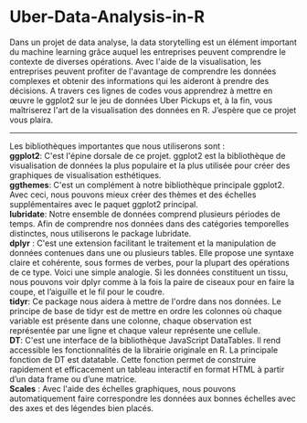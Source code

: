 # Uber-Data-Analysis-in-R
Dans un projet de data analyse, la data storytelling est un élément important du machine learning grâce auquel les entreprises peuvent comprendre le contexte de diverses opérations.  Avec l'aide de la visualisation, les entreprises peuvent profiter de l'avantage de comprendre les données complexes et obtenir des informations qui les aideront à prendre des décisions. A travers ces lignes de codes vous apprendrez à mettre en œuvre le ggplot2 sur le jeu de données Uber Pickups et, à la fin, vous maîtriserez l'art de la visualisation des données en R. 
J’espère que ce projet vous plaira.  
*************************************************************************************************
Les bibliothèques importantes que nous utiliserons sont :  
**ggplot2**: C'est l'épine dorsale de ce projet. ggplot2 est la bibliothèque de visualisation de données la plus populaire et la plus utilisée pour créer des graphiques de visualisation esthétiques.  
**ggthemes**: C'est un complément à notre bibliothèque principale ggplot2. Avec ceci, nous pouvons mieux créer des thèmes et des échelles supplémentaires avec le paquet ggplot2 principal.  
**lubridate**: Notre ensemble de données comprend plusieurs périodes de temps. Afin de comprendre nos données dans des catégories temporelles distinctes, nous utiliserons le package lubridate.  
**dplyr** : C'est une extension facilitant le traitement et la manipulation de données contenues dans une ou plusieurs tables. Elle propose une syntaxe claire et cohérente, sous formes de verbes, pour la plupart des opérations de ce type. Voici une simple analogie. Si les données constituent un tissu, nous pouvons voir dplyr comme à la fois la paire de ciseaux pour en faire la coupe, et l’aiguille et le fil pour le coudre.  
**tidyr**: Ce package nous aidera à mettre de l'ordre dans nos données. Le principe de base de tidyr est de mettre en ordre les colonnes où chaque variable est présente dans une colonne, chaque observation est représentée par une ligne et chaque valeur représente une cellule.  
**DT**: C'est une interface de la bibliothèque JavaScript DataTables. Il rend accessible les fonctionnalités de la librairie originale en R. La principale fonction de DT est datatable. Cette fonction permet de construire rapidement et efficacement un tableau interactif en format HTML à partir d’un data frame ou d’une matrice.   
**Scales** : Avec l'aide des échelles graphiques, nous pouvons automatiquement faire correspondre les données aux bonnes échelles avec des axes et des légendes bien placés.
